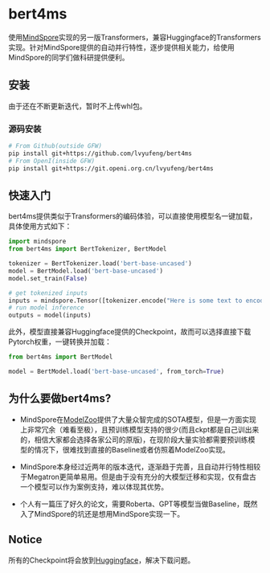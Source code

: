 # bert4ms
使用[MindSpore](https://www.mindspore.cn/)实现的另一版Transformers，兼容Huggingface的Transformers实现。针对MindSpore提供的自动并行特性，逐步提供相关能力，给使用MindSpore的同学们做科研提供便利。

## 安装

由于还在不断更新迭代，暂时不上传whl包。

### 源码安装

```bash
# From Github(outside GFW)
pip install git+https://github.com/lvyufeng/bert4ms
# From OpenI(inside GFW)
pip install git+https://git.openi.org.cn/lvyufeng/bert4ms
```

## 快速入门

bert4ms提供类似于Transformers的编码体验，可以直接使用模型名一键加载，具体使用方式如下：

```python
import mindspore
from bert4ms import BertTokenizer, BertModel

tokenizer = BertTokenizer.load('bert-base-uncased')
model = BertModel.load('bert-base-uncased')
model.set_train(False)

# get tokenized inputs
inputs = mindspore.Tensor([tokenizer.encode("Here is some text to encode", add_special_tokens=True)], mindspore.int32)
# run model inference
outputs = model(inputs)
```

此外，模型直接兼容Huggingface提供的Checkpoint，故而可以选择直接下载Pytorch权重，一键转换并加载：

```python
from bert4ms import BertModel

model = BertModel.load('bert-base-uncased', from_torch=True)
```

## 为什么要做bert4ms?

- MindSpore在[ModelZoo](http://gitee.com/mindspore/models)提供了大量众智完成的SOTA模型，但是一方面实现上非常冗余（难看至极），且预训练模型支持的很少(而且ckpt都是自己训出来的，相信大家都会选择各家公司的原版)，在现阶段大量实验都需要预训练模型的情况下，很难找到直接的Baseline或者仿照着ModelZoo实现。

- MindSpore本身经过近两年的版本迭代，逐渐趋于完善，且自动并行特性相较于Megatron更简单易用。但是由于没有充分的大模型迁移和实现，仅有盘古一个模型可以作为案例支持，难以体现其优势。

- 个人有一篇压了好久的论文，需要Roberta、GPT等模型当做Baseline，既然入了MindSpore的坑还是想用MindSpore实现一下。

## Notice

所有的Checkpoint将会放到[Huggingface](https://huggingface.co/lvyufeng)，解决下载问题。